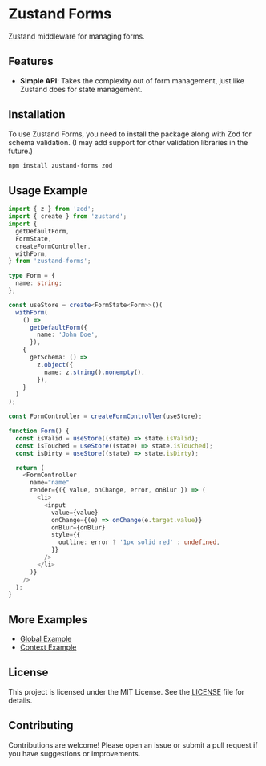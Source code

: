 # Zustand Forms

Zustand middleware for managing forms.

## Features

- **Simple API**: Takes the complexity out of form management, just like Zustand does for state management.

## Installation

To use Zustand Forms, you need to install the package along with Zod for schema validation. (I may add support for other validation libraries in the future.)

```bash
npm install zustand-forms zod
```

## Usage Example

```typescript
import { z } from 'zod';
import { create } from 'zustand';
import {
  getDefaultForm,
  FormState,
  createFormController,
  withForm,
} from 'zustand-forms';

type Form = {
  name: string;
};

const useStore = create<FormState<Form>>()(
  withForm(
    () =>
      getDefaultForm({
        name: 'John Doe',
      }),
    {
      getSchema: () =>
        z.object({
          name: z.string().nonempty(),
        }),
    }
  )
);

const FormController = createFormController(useStore);

function Form() {
  const isValid = useStore((state) => state.isValid);
  const isTouched = useStore((state) => state.isTouched);
  const isDirty = useStore((state) => state.isDirty);

  return (
    <FormController
      name="name"
      render={({ value, onChange, error, onBlur }) => (
        <li>
          <input
            value={value}
            onChange={(e) => onChange(e.target.value)}
            onBlur={onBlur}
            style={{
              outline: error ? '1px solid red' : undefined,
            }}
          />
        </li>
      )}
    />
  );
}
```

## More Examples

- [Global Example](https://github.com/mooalot/zustand-forms/tree/main/examples/global)
- [Context Example](https://github.com/mooalot/zustand-forms/tree/main/examples/context)

## License

This project is licensed under the MIT License. See the [LICENSE](LICENSE) file for details.

## Contributing

Contributions are welcome! Please open an issue or submit a pull request if you have suggestions or improvements.
